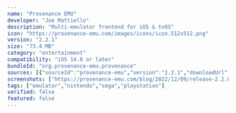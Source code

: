 ```yaml
---
name: "Provenance EMU"
developer: "Joe Mattiello"
description: "Multi-emulator frontend for iOS & tvOS"
icon: "https://provenance-emu.com/images/icons/icon.512x512.png"
version: "2.2.1"
size: "73.4 MB"
category: "entertainment"
compatibility: "iOS 14.0 or later"
bundleId: "org.provenance-emu.provenance"
sources: [{"sourceId":"provenance-emu","version":"2.2.1","downloadUrl":"https://provenance-builds.s3-us-east-2.amazonaws.com/apps/2.2.1.beta1/Provenance.ipa","lastUpdated":"2022-12-30T05:01:00.000Z","size":"73.4 MB","isOfficial":false}]
screenshots: ["https://provenance-emu.com/blog/2022/12/09/release-2.2.0/images/IMG_2306.jpg","https://provenance-emu.com/blog/2022/12/09/release-2.2.0/images/IMG_2307.jpg","https://provenance-emu.com/blog/2022/12/09/release-2.2.0/images/IMG_2308.jpg","https://provenance-emu.com/blog/2022/12/09/release-2.2.0/images/IMG_2309.jpg","https://provenance-emu.com/blog/2022/12/09/release-2.2.0/images/IMG_2310.jpg","https://provenance-emu.com/blog/2022/12/09/release-2.2.0/images/IMG_2311.jpg","https://provenance-emu.com/blog/2022/12/09/release-2.2.0/images/IMG_2312.jpg"]
tags: ["emulator","nintendo","sega","playstation"]
verified: false
featured: false
---
```


